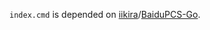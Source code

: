 `index.cmd` is depended on [iikira](https://github.com/iikira)/[BaiduPCS-Go](https://github.com/iikira/BaiduPCS-Go).